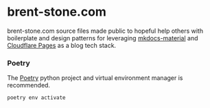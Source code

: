 # brent-stone.com
brent-stone.com source files made public to hopeful help others with boilerplate
and design patterns for leveraging [mkdocs-material](https://squidfunk.github.io/mkdocs-material/plugins/blog/) and
[Cloudflare Pages](https://pages.cloudflare.com/) as a blog tech stack.

### Poetry
The [Poetry](https://python-poetry.org/) python project and virtual environment manager is recommended.

```bash
poetry env activate
```
